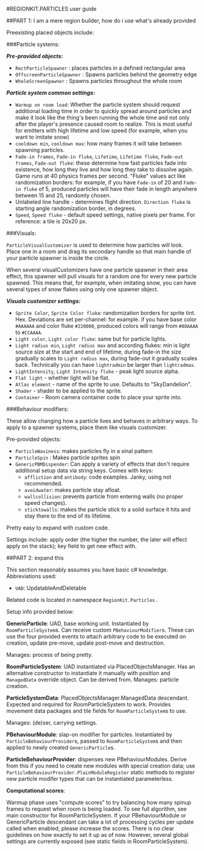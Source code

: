 #REGIONKIT.PARTICLES user guide

##PART 1: I am a mere region builder, how do i use what's already provided

Preexisting placed objects include:

###Particle systems:

***Pre-provided objects:***

  - `RectParticleSpawner` : places particles in a defined rectangular area
  - `OffscreenParticleSpawner` : Spawns particles behind the geometry edge
  - `WholeScreenSpawner` : Spawns particles throughout the whole room
  
***Particle system common settings:***

  - `Warmup on room load`: Whether the particle system should request additional loading time in order to quickly spread around particles and make it look like the thing's been running the whole time and not only after the player's presence caused room to realize. This is most useful for emitters with high lifetime and low speed (for example, when you want to imitate snow)
  - `cooldown min`, `cooldown max`: how many frames it will take between spawning particles.
  - `Fade-in frames`, `Fade-in fluke`, `Lifetime`, `Lifetime fluke`, `Fade-out frames`, `Fade-out fluke`: these determine how fast particles fade into existence, how long they live and how long they take to dissolve again. Game runs at 40 physics frames per second. "Fluke" values act like randomization borders: for example, if you have `Fade-in` of 20 and `Fade-in fluke` of 5, produced particles will have their fade in length anywhere between 15 and 25, randomly chosen.
  - Unlabeled line handle - determines flight direction. `Direction fluke` is starting angle randomization border, in degrees.
  - `Speed`, `Speed fluke` - default speed settings, native pixels per frame. For reference: a tile is 20x20 px.

###Visuals:

  `ParticleVisualCustomizer` is used to determine how particles will look. Place one in a room and drag its secondary handle so that main handle of your particle spawner is inside the circle.
  
  When several visualCustomizers have one particle spawner in their area effect, this spawner will pull visuals for a random one for every new particle spawned. This means that, for example, when imitating snow, you can have several types of snow flakes using only one spawner object.

***Visuals customizer settings:***

  - `Sprite Color`, `Sprite Color fluke`: randomization borders for sprite tint. Hex. Deviations are set per-channel: for example. if you have base color `#AAAAAA` and color fluke `#220000`, produced colors will range from `#88AAAA` to `#CCAAAA`.
  - `Light color`, `Light color fluke`: same but for particle lights.
  - `Light radius min`, `Light radius max` and according flukes: min is light source size at the start and end of lifetime, during fade-in the size gradually scales to `Light radius max`, during fade-out it gradually scales back. Technically you can have `lightradmin` be larger than `lightradmax`.
  - `LightIntensity`, `Light Intensity fluke` - peak light source alpha.
  - `Flat light` - whether light will be flat.
  - `Atlas element` - name of the sprite to use. Defaults to "SkyDandelion".
  - `Shader` - shader to be applied to the sprite.
  - `Container` - Room camera container code to place your sprite into.
  
###Behaviour modifiers:

These allow changing how a particle lives and behaves in arbitrary ways. To apply to a spawner systems, place them like visuals customizer.

Pre-provided objects:
  - `ParticleWaviness`: makes particles fly in a sinal pattern
  - `ParticleSpin` : Makes particle sprites spin
  - `GenericPBMDispender`: Can apply a variety of effects that don't require additional setup data via string keys. Comes with keys:
    - `affliction` and `antibody`: code examples. Janky, using not recommended.
    - `avoidwater`: makes particle stay afloat.
    - `wallcollision`: prevents particle from entering walls (no proper speed changes).
    - `sticktowalls`: makes the particle stick to a solid surface it hits and stay there to the end of its lifetime.
  
  Pretty easy to expand with custom code.
  
  Settings include: apply order (the higher the number, the later will effect apply on the stack); key field to get new effect with.

##PART 2: expand this

 This section reasonably assumes you have basic c# knowledge.
  Abbreviations used:
  - `UAD`: UpdatableAndDeletable

Related code is located in namespace `RegionKit.Particles.`

Setup info provided below:

**GenericParticle**: 
 UAD, base working unit. Instantiated by `RoomParticleSystem`s. Can receive custom `PBehaviourModifier`s. These can use the four provided events to attach arbitrary code to be executed on creation, update pre-move, update post-move and destruction.

Manages: process of being pretty.

**RoomParticleSystem**:
 UAD instantiated via PlacedObjectsManager. Has an alternative constructor to instantiate it manually with position and `ManagedData` override object. Can be derived from.
Manages: particle creation.

**ParticleSystemData**:
 PlacedObjectsManager.ManagedData descendant. Expected and required for RoomParticleSystem to work. Provides movement data packages and tile fields for `RoomParticleSystem`s to use.

Manages: (de)ser, carrying settings.

**PBehaviourModule**: 
 slap-on modifier for particles. Instantiated by `ParticleBehaviourProvider`s, passed to `RoomParticleSystem`s and then applied to newly created `GenericParticle`s.

**ParticleBehaviourProvider**:
 dispenses new PBehaviourModules. Derive from this if you need to create new modules with special creation data; use `ParticleBehaviourProvider.PlainModuleRegister` static methods to register new particle modifer types that can be instantiated parameterless.

**Computational scores**:

 Warmup phase uses "compute scores" to try balancing how many spinup frames to request when room is being loaded. To see full algorithm, see main constructor for RoomParticleSystem. If your PBehaviourModule or GenericParticle descendant can take a lot of processing cycles per update called when enabled, please increase the scores. There is no clear guidelines on how exactly to set it up as of now. However, several global settings are currently exposed (see static fields in RoomParticleSystem).